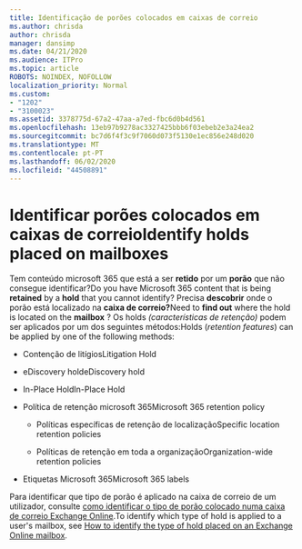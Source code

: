 ```yaml
---
title: Identificação de porões colocados em caixas de correio
ms.author: chrisda
author: chrisda
manager: dansimp
ms.date: 04/21/2020
ms.audience: ITPro
ms.topic: article
ROBOTS: NOINDEX, NOFOLLOW
localization_priority: Normal
ms.custom:
- "1202"
- "3100023"
ms.assetid: 3378775d-67a2-47aa-a7ed-fbc6d0b4d561
ms.openlocfilehash: 13eb97b9278ac3327425bbb6f03ebeb2e3a24ea2
ms.sourcegitcommit: bc7d6f4f3c9f7060d073f5130e1ec856e248d020
ms.translationtype: MT
ms.contentlocale: pt-PT
ms.lasthandoff: 06/02/2020
ms.locfileid: "44508891"
---
```

# <a name="identify-holds-placed-on-mailboxes"></a><span data-ttu-id="d359a-102">Identificar porões colocados em caixas de correio</span><span class="sxs-lookup"><span data-stu-id="d359a-102">Identify holds placed on mailboxes</span></span>

<span data-ttu-id="d359a-103">Tem conteúdo microsoft 365 que está a ser **retido** por um **porão** que não consegue identificar?</span><span class="sxs-lookup"><span data-stu-id="d359a-103">Do you have Microsoft 365 content that is being **retained** by a **hold** that you cannot identify?</span></span> <span data-ttu-id="d359a-104">Precisa **descobrir** onde o porão está localizado na **caixa de correio?**</span><span class="sxs-lookup"><span data-stu-id="d359a-104">Need to **find out** where the hold is located on the **mailbox** ?</span></span> <span data-ttu-id="d359a-105">Os holds *(características de retenção)* podem ser aplicados por um dos seguintes métodos:</span><span class="sxs-lookup"><span data-stu-id="d359a-105">Holds (*retention features*) can be applied by one of the following methods:</span></span>
  
- <span data-ttu-id="d359a-106">Contenção de litígios</span><span class="sxs-lookup"><span data-stu-id="d359a-106">Litigation Hold</span></span>

- <span data-ttu-id="d359a-107">eDiscovery hold</span><span class="sxs-lookup"><span data-stu-id="d359a-107">eDiscovery hold</span></span>

- <span data-ttu-id="d359a-108">In-Place Hold</span><span class="sxs-lookup"><span data-stu-id="d359a-108">In-Place Hold</span></span>

- <span data-ttu-id="d359a-109">Política de retenção microsoft 365</span><span class="sxs-lookup"><span data-stu-id="d359a-109">Microsoft 365 retention policy</span></span> 

  - <span data-ttu-id="d359a-110">Políticas específicas de retenção de localização</span><span class="sxs-lookup"><span data-stu-id="d359a-110">Specific location retention policies</span></span>

  - <span data-ttu-id="d359a-111">Políticas de retenção em toda a organização</span><span class="sxs-lookup"><span data-stu-id="d359a-111">Organization-wide retention policies</span></span>

- <span data-ttu-id="d359a-112">Etiquetas Microsoft 365</span><span class="sxs-lookup"><span data-stu-id="d359a-112">Microsoft 365 labels</span></span>

<span data-ttu-id="d359a-113">Para identificar que tipo de porão é aplicado na caixa de correio de um utilizador, consulte [como identificar o tipo de porão colocado numa caixa de correio Exchange Online](https://docs.microsoft.com/microsoft-365/compliance/identify-a-hold-on-an-exchange-online-mailbox).</span><span class="sxs-lookup"><span data-stu-id="d359a-113">To identify which type of hold is applied to a user's mailbox, see [How to identify the type of hold placed on an Exchange Online mailbox](https://docs.microsoft.com/microsoft-365/compliance/identify-a-hold-on-an-exchange-online-mailbox).</span></span>

